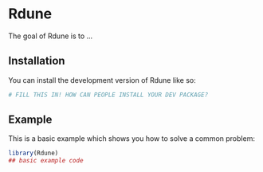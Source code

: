 
# Rdune

<!-- badges: start -->
<!-- badges: end -->

The goal of Rdune is to ...

## Installation

You can install the development version of Rdune like so:

``` r
# FILL THIS IN! HOW CAN PEOPLE INSTALL YOUR DEV PACKAGE?
```

## Example

This is a basic example which shows you how to solve a common problem:

``` r
library(Rdune)
## basic example code
```

